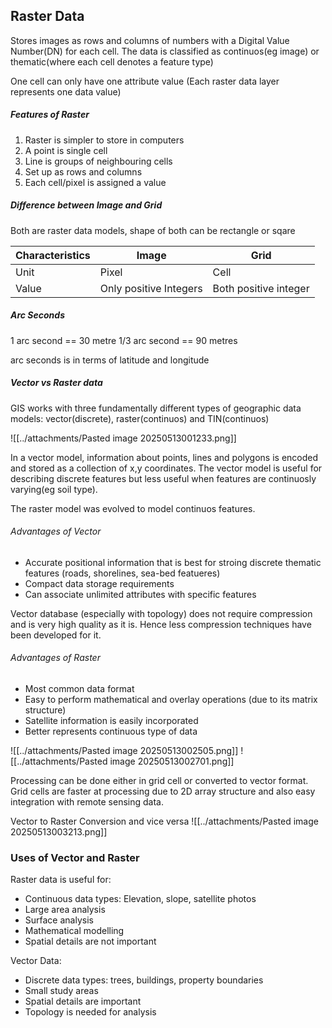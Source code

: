 ## Raster Data
Stores images as rows and columns of numbers with a Digital Value Number(DN) for each cell. The data is classified as continuos(eg image) or thematic(where each cell denotes a feature type)

One cell can only have one attribute value (Each raster data layer represents one data value)

##### Features of Raster
1. Raster is simpler to store in computers
2. A point is single cell
3. Line is groups of neighbouring cells
4. Set up as rows and columns
5. Each cell/pixel is assigned a value

##### Difference between Image and Grid
Both are raster data models, shape of both can be rectangle or sqare

| Characteristics | Image                  | Grid                  |
| --------------- | ---------------------- | --------------------- |
| Unit            | Pixel                  | Cell                  |
| Value           | Only positive Integers | Both positive integer |

##### Arc Seconds
1 arc second == 30 metre
$1/3$ arc second == 90 metres

arc seconds is in terms of latitude and longitude

##### Vector vs Raster data
GIS works with three fundamentally different types of geographic data models: vector(discrete), raster(continuos) and TIN(continuos)

![[../attachments/Pasted image 20250513001233.png]]

In a vector model, information about points, lines and polygons is encoded and stored as a collection of x,y coordinates. The vector model is useful for describing discrete features but less useful when features are continuosly varying(eg soil type).

The raster model was evolved to model continuos features.

###### Advantages of Vector
- Accurate positional information that is best for stroing discrete thematic features (roads, shorelines, sea-bed featueres)
- Compact data storage requirements
- Can associate unlimited attributes with specific features

Vector database (especially with topology) does not require compression and is very high quality as it is. Hence less compression techniques have been developed for it. 

###### Advantages of Raster
- Most common data format 
- Easy to perform mathematical and overlay operations (due to its matrix structure)
- Satellite information is easily incorporated
- Better represents continuous type of data

![[../attachments/Pasted image 20250513002505.png]]
![[../attachments/Pasted image 20250513002701.png]]

Processing can be done either in grid cell or converted to vector format. Grid cells are faster at processing due to 2D array structure and also easy integration with remote sensing data.

Vector to Raster Conversion and vice versa
![[../attachments/Pasted image 20250513003213.png]]

### Uses of Vector and Raster
Raster data is useful for:
- Continuous data types: Elevation, slope, satellite photos
- Large area analysis
- Surface analysis
- Mathematical modelling
- Spatial details are not important

Vector Data:
- Discrete data types: trees, buildings, property boundaries
- Small study areas
- Spatial details are important
- Topology is needed for analysis